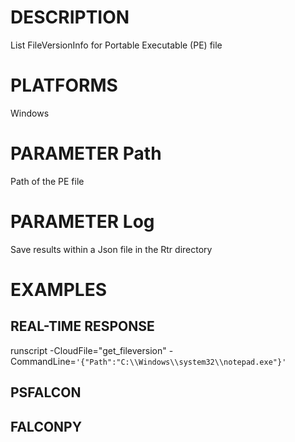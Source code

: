 # DESCRIPTION
List FileVersionInfo for Portable Executable (PE) file

# PLATFORMS
Windows

# PARAMETER Path
Path of the PE file

# PARAMETER Log
Save results within a Json file in the Rtr directory

# EXAMPLES

## REAL-TIME RESPONSE
runscript -CloudFile="get_fileversion" -CommandLine=```'{"Path":"C:\\Windows\\system32\\notepad.exe"}'```

## PSFALCON

## FALCONPY
